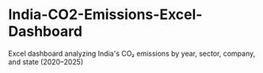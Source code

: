 # India-CO2-Emissions-Excel-Dashboard
Excel dashboard analyzing India's CO₂ emissions by year, sector, company, and state (2020–2025)
